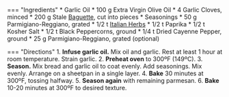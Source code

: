 === "Ingredients"
    * Garlic Oil
        * 100 g Extra Virgin Olive Oil
        * 4 Garlic Cloves, minced
    * 200 g Stale [Baguette](baguettes.md), cut into pieces
    * Seasonings
        * 50 g Parmigiano-Reggiano, grated
        * 1/2 t [Italian Herbs](../seasonings/spice-blends/italian-herbs.md)
        * 1/2 t Paprika
        * 1/2 t Kosher Salt
        * 1/2 t Black Peppercorns, ground
        * 1/4 t Dried Cayenne Pepper, ground
    * 25 g Parmigiano-Reggiano, grated (optional)

=== "Directions"
    1. **Infuse garlic oil.** Mix oil and garlic. Rest at least 1 hour at room temperature. Strain garlic.
    2. **Preheat oven** to 300ºF (149ºC).
    3. **Season.** Mix bread and garlic oil to coat evenly. Add seasonings. Mix evenly. Arrange on a sheetpan in a single layer.
    4. **Bake** 30 minutes at 300ºF, tossing halfway.
    5. **Season again** with remaining parmesan.
    6. **Bake** 10-20 minutes at 300ºF to desired texture.

[^1]:
    Mitzewich, John. ["Garlic Parmesan Croutons, My Beyoncé Imitation, and How Did Cesar's Salad Become Caesar Salad?"](https://foodwishes.blogspot.com/2010/01/garlic-parmesan-croutons-my-beyonce.html) *Food Wishes.* 18 January 2010.
